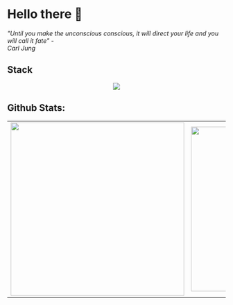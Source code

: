 # Hello there 👋

 <em>"Until you make the unconscious conscious, it will direct your life and you will call it fate" - <br> Carl Jung </em>

 ## Stack
<p align="center">
  <a href="https://skillicons.dev">
    <img src="https://skillicons.dev/icons?i=html,css,js,mysql,django,php,flutter,tailwind,react,next,vue,git,github,kotlin" />
  </a>
</p>
         

## Github Stats:
<table>
  <tr>
    <td>
      <img width="400px" src="https://github-readme-stats.vercel.app/api/top-langs/?username=Morvin-Ian&langs_count=4&layout=compact&theme=tokyonight"/>
    </td>
    <td><img width="380px" align="left" src="https://github-readme-stats.vercel.app/api?username=Morvin-Ian&show_icons=true&count_private=true&include_all_commits&theme=tokyonight"/></td>

  </tr>
    
</table>

